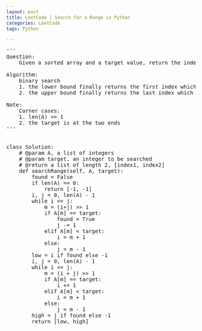 ```yaml
---
layout: post
title: LeetCode | Search for a Range in Python
categories: LeetCode
tags: Python

---
```

<!-- import js for mathjax -->
<script src="http://cdn.mathjax.org/mathjax/latest/MathJax.js?config=default"></script>
<script type="text/x-mathjax-config">
MathJax.Hub.Config({
tex2jax: {inlineMath: [['$','$'], ['\\(','\\)']]}
});
</script>


<pre>
'''
Question:
    Given a sorted array and a target value, return the index if the target is found. If not, return the index where it would be if it were inserted in order. You may assume no duplicates in the array.

Algorithm:
    binary search
    1. the lower bound finally returns the first index which holds the value no less than the target
    2. the upper bound finally returns the last index which holds the value no more than the target

Note:
    Corner cases:
    1. len(A) <= 1
    2. the target is at the two ends
'''


class Solution:
    # @param A, a list of integers
    # @param target, an integer to be searched
    # @return a list of length 2, [index1, index2]
    def searchRange(self, A, target):
        found = False
        if len(A) == 0:
            return [-1, -1]
        i, j = 0, len(A) - 1
        while i <= j:
            m = (i+j) >> 1
            if A[m] == target:
                found = True
                j -= 1
            elif A[m] < target:
                i = m + 1
            else:
                j = m - 1
        low = i if found else -1
        i, j = 0, len(A) - 1
        while i <= j:
            m = (i + j) >> 1
            if A[m] == target:
                i += 1
            elif A[m] < target:
                i = m + 1
            else:
                j = m - 1
        high = j if found else -1
        return [low, high]
</pre>
